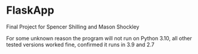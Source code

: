 # FlaskApp
 Final Project for Spencer Shilling and Mason Shockley
 
 For some unknown reason the program will not run on Python 3.10, all other tested versions worked fine, confirmed it runs in 3.9 and 2.7
